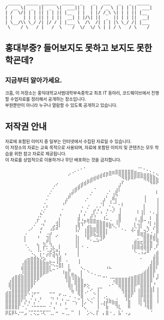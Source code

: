 <pre>
 _____  _____ ______  _____  _    _   ___   _   _  _____ 
/  __ \|  _  ||  _  \|  ___|| |  | | / _ \ | | | ||  ___|
| /  \/| | | || | | || |__  | |  | |/ /_\ \| | | || |__  
| |    | | | || | | ||  __| | |/\| ||  _  || | | ||  __| 
| \__/\\ \_/ /| |/ / | |___ \  /\  /| | | |\ \_/ /| |___ 
 \____/ \___/ |___/  \____/  \/  \/ \_| |_/ \___/ \____/                                          
</pre>

# 홍대부중? 들어보지도 못하고 보지도 못한 학굔데?
## 지금부터 알아가세요.

크흠, 이 저장소는 홍익대학교사범대학부속중학교 최초 IT 동아리, 코드웨이브에서 진행할 수업자료를 정리해서 공개하는 장소입니다.  
부원뿐만이 아니라 누구나 열람할 수 있도록 공개하고 있습니다.

# 저작권 안내

자료에 포함된 이미지 중 일부는 인터넷에서 수집된 자료일 수 있습니다.  
이 저장소의 자료는 교육 목적으로 사용되며, 자료에 포함된 이미지 및 콘텐츠는 모두 학습을 위한 참고 자료로 제공됩니다.  
이 자료를 상업적으로 이용하거나 무단 배포하는 것을 금지합니다.

<pre>
⠀⠀⠀⠀⠀⠀⠀⠀⠀⠀⠀⠀⠀⠀⠀⠀⠀⠀⠀⠀⠀⠀⡀⠄⠂⠁⠀⠀⠀⠀⠀⠀⠀⣀⣀⣤⣤⣤⣤⣤⣤⣀⠈⠁⠂⠄⡀⠀⠀⠀⠀⠀⠀⠀⠀⠀⠀⠀⠀⠀
⠀⠀⠀⠀⠀⠀⠀⠀⠀⠀⠀⠀⠀⠀⠀⠀⠀⠀⠀⠀⠔⠈⠀⠀⠀⠀⠀⠀⢀⣠⣴⣾⡿⠿⠛⠛⢿⣿⣿⣿⣿⣿⣿⣷⣶⣶⣦⣅⠢⢀⠀⠀⠀⠀⠀⠀⠀⠀⠀⠀
⠀⠀⠀⠀⠀⠀⠀⠀⠀⠀⠀⠀⠀⠀⠀⠀⠀⠀⠀⠀⠀⠀⠀⠀⠀⢀⣤⣾⠿⠛⠉⠀⠀⠀⠀⠀⠀⣙⠻⠟⠛⠋⠉⠉⠻⢿⣿⣿⣷⣦⣕⢄⠀⠀⠀⠀⠀⠀⠀⠀
⠀⠀⠀⠀⠀⠀⠀⠀⠀⠀⠀⠀⠀⠀⠀⢀⠔⠀⠀⠀⠀⠀⠀⣠⣾⠿⠋⠁⠀⠀⠀⠀⠀⠀⠀⠀⣰⠃⠀⠀⠀⠀⠀⠀⠀⠀⠙⠛⠋⠙⠿⣷⣕⠀⠀⠀⠀⠀⠀⠀
⠀⠀⠀⠀⠀⠀⠀⠀⠀⠀⠀⠀⠀⠀⢀⠂⠀⠀⠀⠀⠀⢠⣾⠟⠁⠀⠀⠀⠐⠀⠀⠀⠀⡀⠀⣰⡇⠀⠀⠀⠀⠀⠀⠀⠀⠀⠀⠀⡀⠀⠀⠈⠻⣮⠄⠀⠀⠀⠀⠀
⠀⠀⠀⠀⠀⠀⠀⠀⠀⠀⠀⠀⠀⢀⠂⠀⠀⠀⠀⠀⣰⠟⠁⠀⠀⠀⠀⠌⠀⠀⠀⠀⡐⠀⢰⢯⠀⠀⠀⠀⠀⠀⠀⠀⢀⠀⠀⠀⠃⠀⠀⠀⠀⠘⢯⡄⠀⠀⠀⠀
⠀⠀⠀⠀⠀⠀⠀⠀⠀⠀⠀⠀⠀⠄⠀⠀⠀⠀⠀⣰⠋⠀⠀⠀⠀⢀⠂⠀⠀⠀⠀⣰⠁⢀⠿⡆⠀⠀⠀⠀⠀⠀⠀⠀⢸⠀⠀⠀⢰⠀⠀⠀⠀⠀⠈⢷⠀⠀⠀⠀
⠀⠀⠀⠀⠀⠀⠀⠀⠀⠀⠀⠀⠐⡀⠀⠀⠀⠀⠰⠃⠀⠀⠀⠀⠀⠀⢀⠀⠀⠀⠐⡇⠀⡘⠐⠃⠄⡆⠀⠀⠀⠀⠀⠀⡌⠀⠀⠀⢸⠀⠀⠀⠀⠀⠀⠘⡇⠀⠀⠀
⠀⠀⠀⠀⠀⠀⠀⠀⠀⠀⠀⢀⠡⠁⠀⠀⠀⠀⠄⠀⠀⠀⠀⠀⡈⠀⠂⠀⣠⢡⠁⠀⢠⢀⢱⠀⢰⠀⠀⠀⠀⠀⡀⢀⡇⠀⠀⠀⢸⠀⠀⠀⠀⠀⢰⠀⢱⠀⠀⠀
⠀⠀⠀⠀⠀⠀⠀⠀⠀⠀⠀⠦⠁⠀⠀⠀⠀⢠⠀⠀⠀⠀⠀⢠⠁⡌⠀⢠⢇⠂⠘⠀⡂⠀⠁⠀⣼⠀⠀⠀⠀⠀⠃⢸⠇⠀⠁⠂⣼⠀⠀⠀⠨⠀⢸⠀⠈⠀⠀⠀
⠀⠀⠀⠀⠀⠀⠀⠀⠀⠀⡬⠁⢀⠀⠀⠀⠀⡆⠀⠀⠀⠀⠀⣾⢠⣀⣤⣯⣬⣀⡀⠸⠤⢀⠀⢀⣿⠀⠀⠀⠀⢰⢀⣿⣀⠀⠇⠀⣿⠀⠀⠀⢸⠀⢸⠀⠀⡄⠀⠀
⠀⠀⠀⠀⠀⠀⠀⠀⠀⡐⠁⠠⡌⠀⠀⢀⣺⡇⠀⠀⠀⠀⢀⣷⢲⠋⢙⡛⠛⣿⣿⣿⣶⣦⡄⠸⡏⠀⠀⠀⠀⡆⢬⡏⠀⠘⡇⠰⣿⠀⠀⠀⠀⠀⠀⠀⠀⡇⠀⠀
⠀⠀⠀⠀⠀⠀⠀⢀⠔⠀⠀⠴⠀⠀⢠⡯⠾⠁⠀⠀⠀⠀⢸⡹⠀⢠⣿⣷⣶⣿⣿⣿⡍⠛⠈⠂⠁⠄⡀⠀⣰⡑⣸⠃⣀⢳⠀⠎⣿⠀⠀⠀⡆⠀⠆⠀⠀⡇⠀⠀
⠀⠀⠀⠀⠀⠀⠠⠀⠀⠀⠀⠃⠀⠠⡴⠀⢀⠀⠀⠀⠀⠀⢈⠁⠀⢸⣿⣿⣯⣻⣿⣿⠇⠀⠀⠀⠀⠀⠀⠀⠈⠀⣿⣶⣾⣥⣐⢠⡟⠀⠀⢠⠀⢠⠀⠀⡆⡇⠀⠀
⠀⠀⠀⠀⠀⠀⡇⠀⠀⠀⠘⠀⠀⣹⡇⠀⠁⠀⠀⠀⠀⠀⢸⡇⠀⠈⠿⡁⠈⢍⣹⠟⠀⠀⠀⠀⠀⠀⠀⠀⠀⢀⠄⠈⣿⣿⡿⣿⣧⡄⠀⡀⠀⡄⠆⢀⠀⠁⠀⠀
⠀⠀⠀⠀⠀⠀⢁⠀⠀⠀⣄⠀⢦⠋⢧⠀⠀⡀⠀⠀⠀⠀⢸⡇⠀⠀⠀⠀⠉⠉⠀⠀⠀⠀⠀⠀⠀⠀⠀⠀⢀⣿⣿⢯⣿⣿⣿⠀⣹⠫⣠⠃⠰⠰⠀⠈⡀⠀⠀⠀
⠀⠀⠀⠀⠀⠀⠀⢂⠀⠀⢸⠀⡏⠅⢨⡧⣀⠇⠀⠀⠀⠀⠘⡇⠈⠀⠂⠀⠀⠀⠀⠀⠀⠀⠀⠀⠀⠀⠀⠀⠸⡿⠿⢿⢿⣿⡟⠠⠃⣼⣿⠠⠁⡆⠀⠃⢃⢠⠀⠀
⠀⠀⠀⠀⠀⠀⠀⠀⠡⡀⠈⡅⠄⣨⡯⣺⣍⡇⠀⡄⠀⠀⠀⡇⠀⠀⠀⠀⠀⠀⠀⠀⠀⠀⠀⠀⠀⠀⠀⠀⠀⠑⠠⠰⠴⠛⠀⢀⣾⣿⠇⠀⠰⡇⢠⠀⠈⢌⡀⠀
⠀⠀⠀⠀⠀⠀⢀⣤⣶⣾⣦⡱⣢⠁⠁⠙⢸⣾⠀⠀⠀⠀⠀⢁⠀⠀⠀⠀⠀⠀⠀⠀⠀⠀⠀⠀⠀⠀⠀⠀⠀⠀⠀⠄⠀⠀⠀⣾⣿⡟⠀⠀⠆⠑⠚⠀⠀⠀⠀⠀
⠀⠀⠀⠀⠀⢠⣿⣿⣿⣿⣿⣿⣷⣶⢗⡒⠸⣯⡄⠈⡀⠀⠀⠸⠀⠀⠀⠀⠀⠀⠀⠀⠀⠀⠀⠀⠀⠀⠀⠀⠀⠀⠀⠀⠀⠀⣸⣿⣿⠁⠂⠰⠀⠀⠀⠀⠀⠀⠀⠀
⠀⠀⠀⠀⠀⣾⣿⣿⣿⣿⣿⣿⣿⣿⡇⣈⠩⠛⠃⠀⣇⠀⠀⠀⠢⡀⠀⠀⠀⠀⠀⠀⠰⠦⠀⠀⠀⠀⠀⠀⠀⠀⠀⠀⠀⣰⣿⣿⠇⠀⠀⠆⠀⠀⠀⠀⠀⠀⠀⠀
⠀⠀⠀⠀⢀⡸⣿⣿⣿⣿⣿⣿⡿⠟⠉⠀⠀⠀⠸⣶⡏⣤⡀⠀⡇⠀⠑⠠⢀⠀⠀⠀⠀⠀⠀⠀⠀⠀⠀⠀⠀⠀⢀⣠⣾⣿⣿⡟⢀⠃⢰⠀⠀⠀⠀⠀⠀⠀⠀⠀
⠀⠀⣴⣿⣿⣿⣿⣿⣿⣿⣿⠋⠀⠀⠀⠀⠀⠀⠀⢿⣷⢹⣿⣦⣇⠀⠀⠀⠀⠈⠁⠒⠂⠠⠤⣤⣤⣤⣤⣴⣶⣿⣿⣿⣿⣿⣿⠃⡼⠀⡄⠀⠀⠀⠀⠀⠀⠀⠀⠀
⠀⣼⣿⣿⣿⣿⣿⣿⣿⡗⠁⠀⠀⠀⠀⠀⠀⠀⠀⠘⣿⡀⣿⣿⣿⣀⡀⠀⠀⠀⠀⠀⠀⠀⡘⢿⣿⣿⣿⣿⣿⣿⣿⣿⣿⣿⡟⢠⠀⢀⠀⠀⠀⠀⠀⠀⠀⠀⠀⠀
⠀⢻⣿⣿⣿⣿⣿⣿⠟⠀⠀⠀⠀⠀⠀⠀⠀⠀⠀⠀⢻⡇⢸⣿⣿⠋⠪⢀⠀⢠⠤⠀⠀⠁⠀⠀⠻⣿⣿⣿⣿⡏⢀⣿⣿⣿⣧⡆⢠⡜⠀⠀⠀⠀⠀⠀⠀⠀⠀⠀
⣴⣶⣿⣿⣿⣿⣿⢏⠠⡤⠤⠀⠀⠀⠤⠤⠀⣀⠀⠀⠀⠻⠈⣿⣿⠠⠂⠁⢄⢸⠀⠀⠀⠀⠀⠀⠀⠹⣿⣿⣿⠃⢸⣿⣿⣿⣿⠃⢸⡇⠀⠀⠀⠀⠀⠀⠀⠀⠀⠀
⣿⣿⣿⣿⣿⣿⡏⠀⡘⢀⠀⡄⠀⠀⠠⡄⢠⠁⡈⠁⠐⠀⠄⣈⢿⠀⡀⢀⠄⢸⠀⠠⣂⡀⠀⢀⠀⠀⢻⡿⠃⠀⢸⡟⣿⣿⣿⠀⢸⡇⠀⠀⠀⠀⠀⠀⠀⠀⠀⠀
⣿⣿⣿⣿⣿⠃⡜⠰⠀⡌⠐⠀⠀⠀⢠⠀⡄⢀⠁⡌⠁⠐⢢⠀⢸⡠⠈⠢⠀⢸⢀⣰⡾⠿⣷⣶⠀⠀⠈⣿⠀⠀⢸⡇⢻⣿⣿⠀⠸⡇⠀⠀⠀⠀⠀⠀⠀⠀⠀⠀
⣿⣿⣿⣿⡏⠐⢀⠁⠐⠒⠒⠒⠒⠀⠂⢠⠀⠈⠀⣀⠀⠀⠀⠀⠘⢄⠀⠀⠀⢸⠀⠈⣷⠀⠀⠹⣇⠀⠀⠿⠀⠀⠀⠁⠘⢿⣿⠀⠀⠁⠀⠀⠀⠀⠀⠀⠀⠀⠀⠀
⡿⣯⡿⠧⡐⠒⣠⠈⡉⢍⣉⠩⢏⠉⢁⡀⠒⠀⠤⢀⡀⠉⠀⢸⠀⠀⡡⠢⡀⡏⠀⡄⣿⠐⢀⠀⣧⠁⠠⣠⠀⠀⠀⠀⠀⠀⠈⠀⠀⠀⠀⠀ 반도체 공부가 재밌답니다
</pre>
